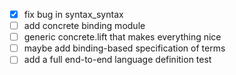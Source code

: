 - [x] fix bug in syntax_syntax
- [ ] add concrete binding module
- [ ] generic concrete.lift that makes everything nice
- [ ] maybe add binding-based specification of terms
- [ ] add a full end-to-end language definition test
